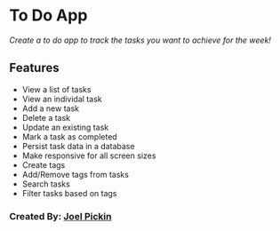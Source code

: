 ﻿# To Do App
                        
*Create a to do app to track the tasks you want to achieve for the week!*

## Features
- View a list of tasks
- View an individal task
- Add a new task
- Delete a task
- Update an existing task
- Mark a task as completed
- Persist task data in a database
- Make responsive for all screen sizes
- Create tags
- Add/Remove tags from tasks
- Search tasks
- Filter tasks based on tags

### Created By: [Joel Pickin](https://twitter.com/TechPickleJoel) 
